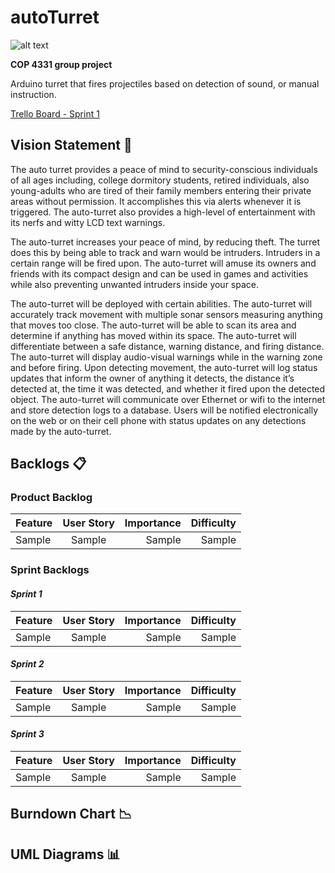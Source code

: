 # autoTurret
![alt text](http://i.imgur.com/Xpgi1Kr.png)

**COP 4331 group project**

Arduino turret that fires projectiles based on detection of sound, or manual instruction.

[Trello Board - Sprint 1](https://trello.com/b/luyqSuYz/sprint-1)

## Vision Statement :eyes:
The auto turret provides a peace of mind to security-conscious individuals of all ages including, college dormitory students, retired individuals, also young-adults who are tired of their family members entering their private areas without permission. It accomplishes this via alerts whenever it is triggered. The auto-turret also provides a high-level of entertainment with its nerfs and witty LCD text warnings.

The auto-turret increases your peace of mind, by reducing theft. The turret does this by being able to track and warn would be intruders.  Intruders in a certain range will be fired upon. The auto-turret will amuse its owners and friends with its compact design and can be used in games and activities while also preventing unwanted intruders inside your space.

The auto-turret will be deployed with certain abilities. The auto-turret will accurately track movement with multiple sonar sensors measuring anything that moves too close. The auto-turret will be able to scan its area and determine if anything has moved within its space. The auto-turret will differentiate between a safe distance, warning distance, and firing distance. The auto-turret will display audio-visual warnings while in the warning zone and before firing. Upon detecting movement, the auto-turret will log status updates that inform the owner of anything it detects, the distance it’s detected at, the time it was detected, and whether it fired upon the detected object. The auto-turret will communicate over Ethernet or wifi to the internet and store detection logs to a database. Users will be notified electronically on the web or on their cell phone with status updates on any detections made by the auto-turret.

## Backlogs :clipboard:
### Product Backlog
| Feature       | User Story    | Importance  | Difficulty|
| ------------- |:-------------:| -----:      | -----:    |
| Sample        | Sample        | Sample      | Sample    |

### Sprint Backlogs
#### *Sprint 1*
| Feature       | User Story    | Importance  | Difficulty|
| ------------- |:-------------:| -----:      | -----:    |
| Sample        | Sample        | Sample      | Sample    |

#### *Sprint 2*
| Feature       | User Story    | Importance  | Difficulty|
| ------------- |:-------------:| -----:      | -----:    |
| Sample        | Sample        | Sample      | Sample    |

#### *Sprint 3*
| Feature       | User Story    | Importance  | Difficulty|
| ------------- |:-------------:| -----:      | -----:    |
| Sample        | Sample        | Sample      | Sample    |

## Burndown Chart :chart_with_downwards_trend:

## UML Diagrams :bar_chart:
